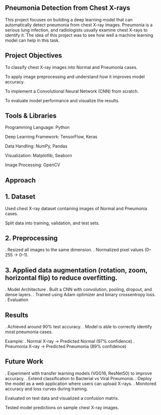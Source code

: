 ## Pneumonia Detection from Chest X-rays
This project focuses on building a deep learning model that can automatically detect pneumonia from chest X-ray images. Pneumonia is a serious lung infection, and radiologists usually examine chest X-rays to identify it. The idea of this project was to see how well a machine learning model can help in this task.

 ## Project Objectives

To classify chest X-ray images into Normal and Pneumonia cases.

To apply image preprocessing and understand how it improves model accuracy.

To implement a Convolutional Neural Network (CNN) from scratch.

To evaluate model performance and visualize the results.

 ## Tools & Libraries

Programming Language: Python

Deep Learning Framework: TensorFlow, Keras

 Data Handling: NumPy, Pandas

 Visualization: Matplotlib, Seaborn

 Image Processing: OpenCV

## Approach

## 1. Dataset
Used chest X-ray dataset containing images of Normal and Pneumonia cases.

Split data into training, validation, and test sets.

## 2. Preprocessing
. Resized all images to the same dimension.
. Normalized pixel values (0–255 → 0–1).

## 3. Applied data augmentation (rotation, zoom, horizontal flip) to reduce overfitting.
. Model Architecture
. Built a CNN with convolution, pooling, dropout, and dense layers.
. Trained using Adam optimizer and binary crossentropy loss.
. Evaluation

## Results

. Achieved around 90% test accuracy.
. Model is able to correctly identify most pneumonia cases.

Example:
 . Normal X-ray → Predicted Normal (97% confidence)
 . Pneumonia X-ray → Predicted Pneumonia (89% confidence)

## Future Work

. Experiment with transfer learning models (VGG16, ResNet50) to improve accuracy.
. Extend classification to Bacterial vs Viral Pneumonia.
. Deploy the model as a web application where users can upload X-rays.
. Monitored accuracy and loss curves during training.

Evaluated on test data and visualized a confusion matrix.

Tested model predictions on sample chest X-ray images.
